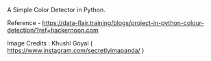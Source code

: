 A Simple Color Detector in Python.

Reference - https://data-flair.training/blogs/project-in-python-colour-detection/?ref=hackernoon.com

Image Credits : Khushi Goyal ( https://www.instagram.com/secretlyimapanda/ )